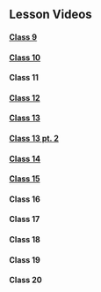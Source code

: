 ## Lesson Videos

#### [Class 9](https://www.youtube.com/watch?v=sBXymg8MaW4)

#### [Class 10](https://www.youtube.com/watch?v=o8LuUgVZZY8)

#### Class 11

#### [Class 12](https://www.youtube.com/watch?v=YB6WLFRtQms)

#### [Class 13](https://www.youtube.com/watch?v=EjhvhMTGDQ0)

#### [Class 13 pt. 2](https://www.youtube.com/watch?v=pgvvJsh-e9g)

#### [Class 14](https://www.youtube.com/watch?v=H4cp6sGIsoQ)

#### [Class 15](https://www.youtube.com/watch?v=DEl3XrLnkxM)

#### Class 16

#### Class 17

#### Class 18

#### Class 19

#### Class 20
